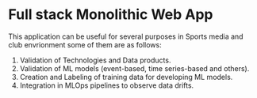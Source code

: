 # Full stack Monolithic Web App 

This application can be useful for several purposes in Sports media and club envrionment some of them are as follows: 

1. Validation of Technologies and Data products.
2. Validation of ML models (event-based, time series-based and others).
3. Creation and Labeling of training data for developing ML models.
4. Integration in MLOps pipelines to observe data drifts. 
